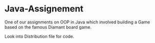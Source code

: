 # Java-Assignement
 One of our assignments on OOP in Java which involved building a Game based on the famous Diamant board game.
 
 Look into Distribution file for code.

